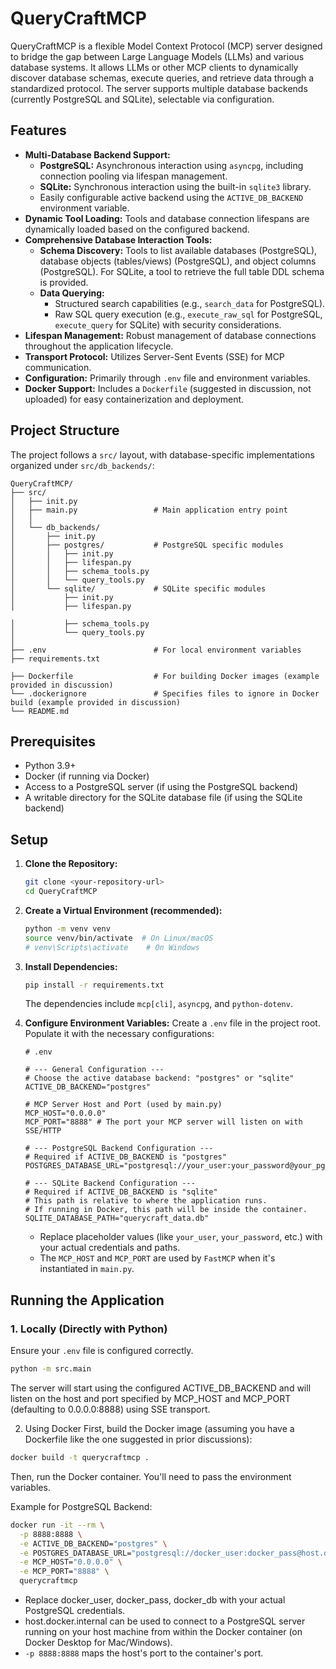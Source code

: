 # QueryCraftMCP

QueryCraftMCP is a flexible Model Context Protocol (MCP) server designed to bridge the gap between Large Language Models (LLMs) and various database systems. It allows LLMs or other MCP clients to dynamically discover database schemas, execute queries, and retrieve data through a standardized protocol. The server supports multiple database backends (currently PostgreSQL and SQLite), selectable via configuration.

## Features

* **Multi-Database Backend Support:**
    * **PostgreSQL:** Asynchronous interaction using `asyncpg`, including connection pooling via lifespan management.
    * **SQLite:** Synchronous interaction using the built-in `sqlite3` library.
    * Easily configurable active backend using the `ACTIVE_DB_BACKEND` environment variable.
* **Dynamic Tool Loading:** Tools and database connection lifespans are dynamically loaded based on the configured backend.
* **Comprehensive Database Interaction Tools:**
    * **Schema Discovery:** Tools to list available databases (PostgreSQL), database objects (tables/views) (PostgreSQL), and object columns (PostgreSQL). For SQLite, a tool to retrieve the full table DDL schema is provided.
    * **Data Querying:**
        * Structured search capabilities (e.g., `search_data` for PostgreSQL).
        * Raw SQL query execution (e.g., `execute_raw_sql` for PostgreSQL, `execute_query` for SQLite) with security considerations.
* **Lifespan Management:** Robust management of database connections throughout the application lifecycle.
* **Transport Protocol:** Utilizes Server-Sent Events (SSE) for MCP communication.
* **Configuration:** Primarily through `.env` file and environment variables.
* **Docker Support:** Includes a `Dockerfile` (suggested in discussion, not uploaded) for easy containerization and deployment.

## Project Structure

The project follows a `src/` layout, with database-specific implementations organized under `src/db_backends/`:

```
QueryCraftMCP/
├── src/
│   ├── init.py
│   ├── main.py                 # Main application entry point
│   │
│   └── db_backends/
│       ├── init.py
│       ├── postgres/           # PostgreSQL specific modules
│       │   ├── init.py
│       │   ├── lifespan.py
│       │   ├── schema_tools.py
│       │   └── query_tools.py
│       └── sqlite/             # SQLite specific modules
│           ├── init.py
│           ├── lifespan.py

│           ├── schema_tools.py
│           └── query_tools.py
│
├── .env                        # For local environment variables
├── requirements.txt

├── Dockerfile                  # For building Docker images (example provided in discussion)
└── .dockerignore               # Specifies files to ignore in Docker build (example provided in discussion)
└── README.md
```


## Prerequisites

* Python 3.9+
* Docker (if running via Docker)
* Access to a PostgreSQL server (if using the PostgreSQL backend)
* A writable directory for the SQLite database file (if using the SQLite backend)

## Setup

1.  **Clone the Repository:**
    ```bash
    git clone <your-repository-url>
    cd QueryCraftMCP
    ```

2.  **Create a Virtual Environment (recommended):**
    ```bash
    python -m venv venv
    source venv/bin/activate  # On Linux/macOS
    # venv\Scripts\activate    # On Windows
    ```

3.  **Install Dependencies:**
    ```bash
    pip install -r requirements.txt
    ```
    The dependencies include `mcp[cli]`, `asyncpg`, and `python-dotenv`.

4.  **Configure Environment Variables:**
    Create a `.env` file in the project root. Populate it with the necessary configurations:

    ```env
    # .env

    # --- General Configuration ---
    # Choose the active database backend: "postgres" or "sqlite"
    ACTIVE_DB_BACKEND="postgres"

    # MCP Server Host and Port (used by main.py)
    MCP_HOST="0.0.0.0"
    MCP_PORT="8888" # The port your MCP server will listen on with SSE/HTTP

    # --- PostgreSQL Backend Configuration ---
    # Required if ACTIVE_DB_BACKEND is "postgres"
    POSTGRES_DATABASE_URL="postgresql://your_user:your_password@your_pg_host:5432/your_database"

    # --- SQLite Backend Configuration ---
    # Required if ACTIVE_DB_BACKEND is "sqlite"
    # This path is relative to where the application runs.
    # If running in Docker, this path will be inside the container.
    SQLITE_DATABASE_PATH="querycraft_data.db"
    ```
    * Replace placeholder values (like `your_user`, `your_password`, etc.) with your actual credentials and paths.
    * The `MCP_HOST` and `MCP_PORT` are used by `FastMCP` when it's instantiated in `main.py`.

## Running the Application

### 1. Locally (Directly with Python)

Ensure your `.env` file is configured correctly.

```bash
python -m src.main
```

The server will start using the configured ACTIVE_DB_BACKEND and will listen on the host and port specified by MCP_HOST and MCP_PORT (defaulting to 0.0.0.0:8888) using SSE transport.

2. Using Docker
First, build the Docker image (assuming you have a Dockerfile like the one suggested in prior discussions):

```bash
docker build -t querycraftmcp .
```
Then, run the Docker container. You'll need to pass the environment variables.

Example for PostgreSQL Backend:
```bash
docker run -it --rm \
  -p 8888:8888 \
  -e ACTIVE_DB_BACKEND="postgres" \
  -e POSTGRES_DATABASE_URL="postgresql://docker_user:docker_pass@host.docker.internal:5432/docker_db" \
  -e MCP_HOST="0.0.0.0" \
  -e MCP_PORT="8888" \
  querycraftmcp
```
- Replace docker_user, docker_pass, docker_db with your actual PostgreSQL credentials.
- host.docker.internal can be used to connect to a PostgreSQL server running on your host machine from within the Docker container (on Docker Desktop for Mac/Windows).
- ```-p 8888:8888``` maps the host's port to the container's port.


